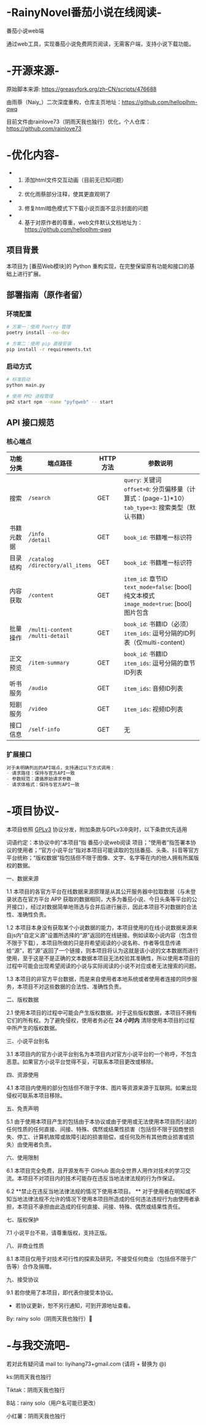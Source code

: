 # -RainyNovel番茄小说在线阅读-
  番茄小说web端

  通过web工具，实现番茄小说免费网页阅读，无需客户端，支持小说下载功能。

# -开源来源-
  原始脚本来源: https://greasyfork.org/zh-CN/scripts/476688
  
  由雨萘（Naiy_）二次深度重构，仓库主页地址：https://github.com/helloplhm-qwq
  
  目前文件由rainlove73（阴雨天我也独行）优化，个人仓库：https://github.com/rainlove73

# -优化内容-
 * 1. 添加html文件交互动画（目前无已知问题）
 * 2. 优化雨蔡部分注释，使其更直观明了
 * 3. 修复html暗色模式下下载小说页面不显示封面的问题
 * 4. 基于对原作者的尊重，web文件默认文档地址为：https://github.com/helloplhm-qwq
  
## 项目背景
本项目为 [番茄Web模块]的 Python 重构实现，在完整保留原有功能和接口的基础上进行扩展。

## 部署指南（原作者留）

### 环境配置
```bash
# 方案一：使用 Poetry 管理
poetry install --no-dev

# 方案二：使用 pip 直接安装
pip install -r requirements.txt
```

### 启动方式
```bash
# 标准启动
python main.py

# 使用 PM2 进程管理
pm2 start npm --name "pyfqweb" -- start
```

## API 接口规范

### 核心端点

| 功能分类 | 端点路径                                 | HTTP 方法 | 参数说明                                                                 |
|----------|------------------------------------------|-----------|--------------------------------------------------------------------------|
| 搜索     | `/search`                                | GET       | `query`: 关键词<br>`offset=0`: 分页偏移量（计算式：(page-1)*10）<br>`tab_type=3`: 搜索类型（默认书籍）           |
| 书籍元数据 | `/info`<br>`/detail`                   | GET       | `book_id`: 书籍唯一标识符                                                |
| 目录结构 | `/catalog`<br>`/directory/all_items`    | GET       | `book_id`: 书籍唯一标识符                                                |
| 内容获取 | `/content`                              | GET       | `item_id`: 章节ID<br>`text_mode=false`: [bool]纯文本模式<br>`image_mode=true`: [bool]图片包含 |
| 批量操作 | `/multi-content`<br>`/multi-detail`     | GET       | `book_id`: 书籍ID（必须）<br>`item_ids`: 逗号分隔的ID列表（仅multi-content）                        |
| 正文预览 | `/item-summary`                         | GET       | `book_id`: 书籍ID<br>`item_ids`: 逗号分隔的章节ID列表                   |
| 听书服务 | `/audio`                                | GET       | `item_ids`: 音频ID列表                                                   |
| 短剧服务 | `/video`                                | GET       | `item_ids`: 视频ID列表                                                   |
| 接口信息 | `/self-info`                            | GET       | 无                                       |

### 扩展接口
```markdown
对于未明确列出的API端点，支持通过以下方式调用：
- 请求路径：保持与官方API一致
- 参数规范：遵循原始请求参数
- 请求体格式：保持与官方API一致
```


# -项目协议-


  本项目依照 [GPLv3](https://www.gnu.org/licenses/gpl-3.0.html) 协议分发，附加条款与GPLv3冲突时，以下条款优先适用

词语约定：本协议中的“本项目”指 番茄小说web阅读 项目；“使用者”指签署本协议的使用者；“官方小说平台”指对本项目可能读取的包括番茄、头条、抖音等官方平台统称；“版权数据”指包括但不限于图像、文字、名字等在内的他人拥有所属版权的数据。

一、数据来源

1.1 本项目的各官方平台在线数据来源原理是从其公开服务器中拉取数据（与未登录状态在官方平台 APP 获取的数据相同，大多为番茄小说、今日头条等平台的公开接口），经过对数据简单地筛选与合并后进行展示，因此本项目不对数据的合法性、准确性负责。

1.2 本项目本身没有获取某个小说数据的能力，本项目使用的在线小说数据来源来自js内“自定义源”设置所选择的“源”返回的在线链接。例如读取小说内容（包含但不限于下载），本项目所做的只是将希望阅读的小说名称、作者等信息传递给“源”，若“源”返回了一个链接，则本项目将认为这就是该小说的文本数据而进行使用，至于这是不是正确的文本数据本项目无法校验其准确性，所以使用本项目的过程中可能会出现希望阅读的小说与实际阅读的小说不对应或者无法搜索的问题。

1.3 本项目的非官方平台数据，而是来自使用者本地系统或者使用者连接的同步服务，本项目不对这些数据的合法性、准确性负责。

二、版权数据

2.1 使用本项目的过程中可能会产生版权数据。对于这些版权数据，本项目不拥有它们的所有权。为了避免侵权，使用者务必在 **24 小时内** 清除使用本项目的过程中所产生的版权数据。

三、小说平台别名

3.1 本项目内的官方小说平台别名为本项目内对官方小说平台的一个称呼，不包含恶意。如果官方小说平台觉得不妥，可联系本项目更改或移除。

四、资源使用

4.1 本项目内使用的部分包括但不限于字体、图片等资源来源于互联网。如果出现侵权可联系本项目移除。

五、免责声明

5.1 由于使用本项目产生的包括由于本协议或由于使用或无法使用本项目而引起的任何性质的任何直接、间接、特殊、偶然或结果性损害（包括但不限于因商誉损失、停工、计算机故障或故障引起的损害赔偿，或任何及所有其他商业损害或损失）由使用者负责。

六、使用限制

6.1 本项目完全免费，且开源发布于 GitHub 面向全世界人用作对技术的学习交流。本项目不对项目内的技术可能存在违反当地法律法规的行为作保证。

6.2 **禁止在违反当地法律法规的情况下使用本项目。
    ** 对于使用者在明知或不知当地法律法规不允许的情况下使用本项目所造成的任何违法违规行为由使用者承担，本项目不承担由此造成的任何直接、间接、特殊、偶然或结果性责任。

七、版权保护

7.1 小说平台不易，请尊重版权，支持正版。

八、非商业性质

8.1 本项目仅用于对技术可行性的探索及研究，不接受任何商业（包括但不限于广告等）合作及捐赠。

九、接受协议

9.1 若你使用了本项目，即代表你接受本协议。

* 若协议更新，恕不另行通知，可到开源地址查看。

By: rainy solo（阴雨天我也独行）📘

# -与我交流吧-
若对此有疑问请 mail to: liyihang73+gmail.com (请将 + 替换为 @)

ks:阴雨天我也独行

Tiktak：阴雨天我也独行

B站：rainy solo（用户名可能已更改）

小红薯：阴雨天我也独行
